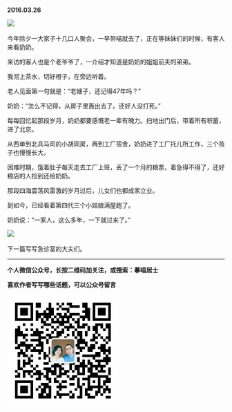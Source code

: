 **2016.03.26**

![](http://upload-images.jianshu.io/upload_images/51001-c443810aa4f51f22.jpg?imageMogr2/auto-orient/strip%7CimageView2/2/w/1240)

今年除夕一大家子十几口人聚会，一早带喵就去了，正在等妹妹们的时候，有客人来看奶奶。

来访的客人也是个老爷爷了，一介绍才知道是奶奶的姐姐前夫的弟弟。

我沏上茶水，切好橙子，在旁边听着。

老人见面第一句就是：“老嫂子，还记得47年吗？”

奶奶：“怎么不记得，从房子里轰出去了。还好人没打死。”

每每回忆起那段岁月，奶奶都要感慨老一辈有魄力。扫地出门后，带着所有积蓄，进了北京。

从西单到北兵马司的小胡同房，再到工厂宿舍，奶奶进了工厂托儿所工作，三个孩子也慢慢长大。

困难时期，饿着肚子每天走去工厂上班，丢了一个月的粮票，着急得不得了，还好粮店的人捡到还给奶奶。

那段四海震荡风雷激的岁月过后，儿女们也都成家立业。

到如今，已经看着第四代三个小姑娘满屋跑了。

奶奶说：“一家人，这么多年，一下就过来了。”

![](http://upload-images.jianshu.io/upload_images/51001-cc10239358bb5376.jpg?imageMogr2/auto-orient/strip%7CimageView2/2/w/1240)

下一篇写写急诊室的大夫们。

***


**个人微信公众号，长按二维码加关注，或搜索：摹喵居士**

**喜欢作者写写哪些话题，可以公众号留言**

![](https://github.com/jiluofu/jiluofu.github.com/raw/master/momiaojushi/static/qrcode.jpg)
